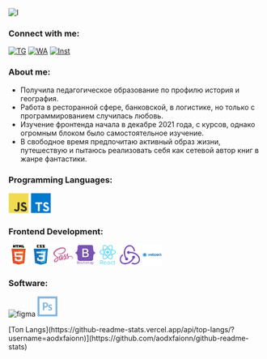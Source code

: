 <img
  src="https://ie.wampi.ru/2022/08/02/rm362-04d-1-1.jpg"
  alt="I"
  border="0"
/>

<h3 align="left">Connect with me:</h3>
<p align="left">
  <a href="https://t.me/Alinnick" target="blank"
    ><img
      src="https://ie.wampi.ru/2022/08/02/telegram-svg.png"
      alt="TG"
      border="0"
  /></a>
  <a href="https://wa.clck.bar/79159842321" target="blank"
    ><img
      src="https://im.wampi.ru/2022/08/02/whatsapp-svg.png"
      alt="WA"
      border="0"
  /></a>
  <a href="https://instagram.com/alin.als" target="blank"
    ><img
      src="https://ie.wampi.ru/2022/08/02/instagram-svg.png"
      alt="Inst"
      border="0"
  /></a>
</p>
<h3 align="left">About me:</h3>
<ul>
  <li>Получила педагогическое образование по профилю история и география.</li>
  <li>
    Работа в ресторанной сфере, банковской, в логистике, но только с
    программированием случилась любовь.
  </li>
  <li>
    Изучение фронтенда начала в декабре 2021 года, с курсов, однако огромным
    блоком было самостоятельное изучение.
  </li>
  <li>
    В свободное время предпочитаю активный образ жизни, путешествую и пытаюсь
    реализовать себя как сетевой автор книг в жанре фантастики.
  </li>
</ul>
<h3 align="left">Programming Languages:</h3>
<p align="left">
    <img
      src="https://raw.githubusercontent.com/devicons/devicon/master/icons/javascript/javascript-original.svg"
      alt="javascript"
      width="40"
      height="40"
    />
    <img
      src="https://raw.githubusercontent.com/devicons/devicon/master/icons/typescript/typescript-original.svg"
      alt="typescript"
      width="40"
      height="40"
    />
</p>
<h3 align="left">Frontend Development:</h3>
<p align="left">
        <img
      src="https://raw.githubusercontent.com/devicons/devicon/master/icons/html5/html5-original-wordmark.svg"
      alt="html5"
      width="40"
      height="40"
    />
        <img
      src="https://raw.githubusercontent.com/devicons/devicon/master/icons/css3/css3-original-wordmark.svg"
      alt="css3"
      width="40"
      height="40"
    />
    <img
    src="https://raw.githubusercontent.com/devicons/devicon/master/icons/sass/sass-original.svg"
    alt="sass"
    width="40"
    height="40"
  />
    <img
      src="https://raw.githubusercontent.com/devicons/devicon/master/icons/bootstrap/bootstrap-plain-wordmark.svg"
      alt="bootstrap"
      width="40"
      height="40"
    />
    <img
      src="https://raw.githubusercontent.com/devicons/devicon/master/icons/react/react-original-wordmark.svg"
      alt="react"
      width="40"
      height="40"
    />
    <img
      src="https://raw.githubusercontent.com/devicons/devicon/master/icons/redux/redux-original.svg"
      alt="redux"
      width="40"
      height="40"
    />
    <img
      src="https://raw.githubusercontent.com/devicons/devicon/d00d0969292a6569d45b06d3f350f463a0107b0d/icons/webpack/webpack-original-wordmark.svg"
      alt="webpack"
      width="40"
      height="40"
    />
  </a>
</p>
<h3 align="left">Software:</h3>
<p align="left">
    <img
      src="https://www.vectorlogo.zone/logos/figma/figma-icon.svg"
      alt="figma"
      width="40"
      height="40"
    />
    <img
      src="https://raw.githubusercontent.com/devicons/devicon/master/icons/photoshop/photoshop-line.svg"
      alt="photoshop"
      width="40"
      height="40"
    />
</p>
[Топ Langs](https://github-readme-stats.vercel.app/api/top-langs/?username=aodxfaionn)](https://github.com/aodxfaionn/github-readme-stats)
